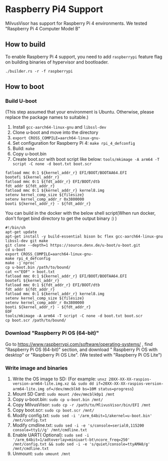 # Raspberry Pi4 Support

MilvusVisor has support for Raspberry Pi 4 environments.
We tested "Raspberry Pi 4 Computer Model B"

## How to build

To enable Raspberry Pi 4 support, you need to add `raspberrypi` feature flag on building binaries of hypervisor and
bootloader.

```shell
./builder.rs -r -f raspberrypi
```

## How to boot

### Build U-boot

(This step assumed that your environment is Ubuntu. Otherwise, please replace the package names to suitable.)

1. Install `gcc-aarch64-linux-gnu` and `libssl-dev`
2. Clone u-boot and move into the directory
3. `export CROSS_COMPILE=aarch64-linux-gnu-`
4. Set configuration for Raspberry Pi 4: `make rpi_4_defconfig`
5. Build: `make`
6. Copy u-boot.bin
7. Create boot.scr with boot script like below: `tools/mkimage -A arm64 -T script -C none -d boot.txt boot.scr`

```
fatload mmc 0:1 ${kernel_addr_r} EFI/BOOT/BOOTAA64.EFI
bootefi ${kernel_addr_r}
fatload mmc 0:1 ${fdt_addr_r} EFI/BOOT/dtb
fdt addr ${fdt_addr_r}
fatload mmc 0:1 ${kernel_addr_r} kernel8.img
setenv kernel_comp_size ${filesize}
setenv kernel_comp_addr_r 0x3800000
booti ${kernel_addr_r} - ${fdt_addr_r}
```

You can build in the docker with the below shell script(When run docker, don't forget bind directory to get the output
binary :) )

```shell
#!/bin/sh
apt-get update
apt-get install -y build-essential bison bc flex gcc-aarch64-linux-gnu libssl-dev git make
git clone --depth=1 https://source.denx.de/u-boot/u-boot.git
cd u-boot
export CROSS_COMPILE=aarch64-linux-gnu-
make rpi_4_defconfig
make -j`nproc`
cp u-boot.bin /path/to/bound/
cat <<"EOF" > boot.txt
fatload mmc 0:1 ${kernel_addr_r} EFI/BOOT/BOOTAA64.EFI
bootefi ${kernel_addr_r}
fatload mmc 0:1 ${fdt_addr_r} EFI/BOOT/dtb
fdt addr ${fdt_addr_r}
fatload mmc 0:1 ${kernel_addr_r} kernel8.img
setenv kernel_comp_size ${filesize}
setenv kernel_comp_addr_r 0x3800000
booti ${kernel_addr_r} - ${fdt_addr_r}
EOF
tools/mkimage -A arm64 -T script -C none -d boot.txt boot.scr
cp boot.scr /path/to/bound/
```

### Download "Raspberry Pi OS (64-bit)"

Go to https://www.raspberrypi.com/software/operating-systems/ , find "Raspberry Pi OS (64-bit)" section, and download "
Raspberry Pi OS with desktop" or "Raspberry Pi OS Lite". (We tested with "Raspberry Pi OS Lite")

### Write image and binaries

1. Write the OS image to SD: (For
   example: `unxz 20XX-XX-XX-raspios-version-arm64-lite.img.xz && sudo dd if=20XX-XX-XX-raspios-version-arm64-lite.img of=/dev/mmcblk0 bs=10M status=progress`)
2. Mount SD Card: `sudo mount /dev/mmcblk0p1 /mnt`
3. Copy u-boot.bin: `sudo cp u-boot.bin /mnt/`
4. Copy MilvusVisor: `sudo cp -r /path/to/MlivusVisor/bin/EFI /mnt`
5. Copy boot.scr: `sudo cp boot.scr /mnt/`
6. Modify config.txt: `sudo sed -i '/arm_64bit=1/akernel=u-boot.bin' /mnt/config.txt`
7. Modify cmdline.txt: `sudo sed -i -e 's/console=serial0,115200 console=tty1//g' /mnt/cmdline.txt`
8. Enable UART(
   Optional): `sudo sed -i '/arm_64bit=1/adtoverlay=miniuart-bt\ncore_freq=250' /mnt/config.txt && sudo sed -i -e 's/quiet/console=ttyAMA0/g' /mnt/cmdline.txt`
9. Unmount: `sudo umount /mnt`
